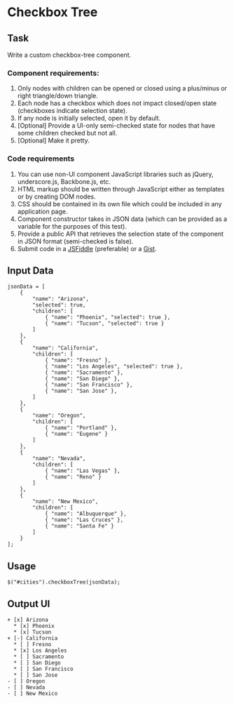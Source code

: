 Checkbox Tree
===========

Task 
----

Write a custom checkbox-tree component. 

### Component requirements:

1.  Only nodes with children can be opened or closed using a plus/minus or right triangle/down triangle.
2.  Each node has a checkbox which does not impact closed/open state (checkboxes indicate selection state).
3.  If any node is initially selected, open it by default. 
4.  [Optional] Provide a UI-only semi-checked state for nodes that have some children checked but not all.
5.  [Optional] Make it pretty.

### Code requirements

1.  You can use non-UI component JavaScript libraries such as jQuery, underscore.js, Backbone.js, etc.
2.  HTML markup should be written through JavaScript either as templates or by creating DOM nodes.
3.  CSS should be contained in its own file which could be included in any application page.
4.  Component constructor takes in JSON data (which can be provided as a variable for the purposes of this test).
5.  Provide a public API that retrieves the selection state of the component in JSON format (semi-checked is false). 
6.  Submit code in a [JSFiddle](http://jsfiddle.net) (preferable) or a [Gist](http://gist.github.com/).

Input Data
----------

    jsonData = [
        {
            "name": "Arizona",
            "selected": true,
            "children": [
                { "name": "Phoenix", "selected": true },
                { "name": "Tucson", "selected": true }
            ]
        },
        {
            "name": "California",
            "children": [
                { "name": "Fresno" },
                { "name": "Los Angeles", "selected": true },
                { "name": "Sacramento" },
                { "name": "San Diego" },
                { "name": "San Francisco" },
                { "name": "San Jose" },
            ]
        },
        {
            "name": "Oregon",
            "children": [
                { "name": "Portland" },
                { "name": "Eugene" }
            ]
        },
        {
            "name": "Nevada",
            "children": [
                { "name": "Las Vegas" },
                { "name": "Reno" }
            ]
        },
        {
            "name": "New Mexico",
            "children": [
                { "name": "Albuquerque" },
                { "name": "Las Cruces" },
                { "name": "Santa Fe" }
            ]
        }
    ];

Usage
-----

    $("#cities").checkboxTree(jsonData);


Output UI
---------

    + [x] Arizona
      * [x] Phoenix
      * [x] Tucson
    + [-] California
      * [ ] Fresno
      * [x] Los Angeles
      * [ ] Sacramento
      * [ ] San Diego
      * [ ] San Francisco
      * [ ] San Jose
    - [ ] Oregon
    - [ ] Nevada
    - [ ] New Mexico


